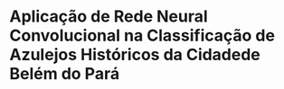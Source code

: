 # Aplicação de Rede Neural Convolucional na Classificação de Azulejos Históricos da Cidadede Belém do Pará

